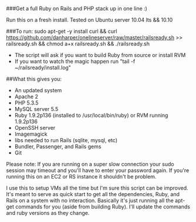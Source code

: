 ###Get a full Ruby on Rails and PHP stack up in one line :)

Run this on a fresh install. Tested on Ubuntu server 10.04 lts && 10.10

###To run:
    sudo apt-get -y install curl && curl https://github.com/danharper/onelineserver/raw/master/railsready.sh >> railsready.sh && chmod a+x railsready.sh && ./railsready.sh
  * The script will ask if you want to build Ruby from source or install RVM
  * If you want to watch the magic happen run "tail -f ~/railsready/install.log"

##What this gives you:

  * An updated system
  * Apache 2
  * PHP 5.3.5
  * MySQL server 5.5
  * Ruby 1.9.2p136 (installed to /usr/local/bin/ruby) or RVM running 1.9.2p136
  * OpenSSH server
  * Imagemagick
  * libs needed to run Rails (sqlite, mysql, etc)
  * Bundler, Passenger, and Rails gems
  * Git

Please note: If you are running on a super slow connection your sudo session may timeout and you'll have to enter your password again. If you're running this on an EC2 or RS instance it shouldn't be problem.

I use this to setup VMs all the time but I'm sure this script can be improved. It's meant to serve as quick start to get all the dependencies, Ruby, and Rails on a system with no interaction. Basically it's just running all the apt-get commands for you (aside from building Ruby). I'll update the commands and ruby versions as they change.